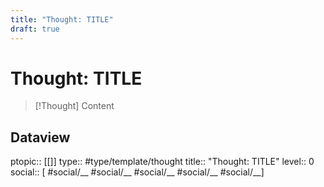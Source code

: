 ```yaml
---
title: "Thought: TITLE"
draft: true
---
```


# Thought: TITLE
> [!Thought]
> Content

## Dataview
ptopic:: [[]]
type:: #type/template/thought
title:: "Thought: TITLE"
level:: 0
social:: [ #social/__ #social/__ #social/__ #social/__ #social/__]